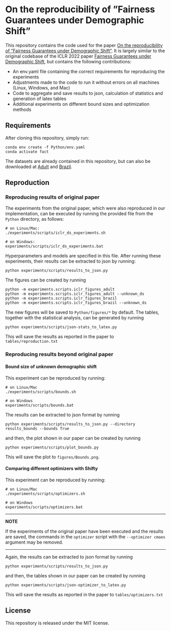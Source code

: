 # On the reproducibility of ”Fairness Guarantees under Demographic Shift”

This repository contains the code used for the paper [On the reproducibility of ”Fairness Guarantees under Demographic Shift”](https://arxiv.org/abs/2030.12345). It is largely similar to the original codebase of the ICLR 2022 paper [Fairness Guarantees under Demographic Shift](https://openreview.net/forum?id=wbPObLm6ueA), but contains the following contributions:

- An env.yaml file containing the correct requirements for reproducing the experiments
- Adjustments made to the code to run it without errors on all machines (Linux, Windows, and Mac)
- Code to aggregate and save results to json, calculation of statistics and generation of latex tables
- Additional experiments on different bound sizes and optimization methods

## Requirements

After cloning this repository, simply run:

```setup
conda env create -f Python/env.yaml
conda activate fact
```

The datasets are already contained in this repository, but can also be downloaded at [Adult](https://archive.ics.uci.edu/ml/datasets/adult) and [Brazil](https://dataverse.harvard.edu/dataset.xhtml?persistentId=doi:10.7910/DVN/O35FW8).

## Reproduction

### Reproducing results of original paper

The experiments from the original paper, which were also reproduced in our implementation, can be executed by running the provided file from the `Python` directory, as follows:

```train
# on Linux/Mac:
./experiments/scripts/iclr_ds_experiments.sh

# on Windows:
experiments/scripts/iclr_ds_experiments.bat
```

Hyperparameters and models are specified in this file. After running these experiments, their results can be extracted to json by running:

```extract
python experiments/scripts/results_to_json.py
```

The figures can be created by running

```figures
python -m experiments.scripts.iclr_figures_adult
python -m experiments.scripts.iclr_figures_adult --unknown_ds
python -m experiments.scripts.iclr_figures_brazil
python -m experiments.scripts.iclr_figures_brazil --unknown_ds
```

The new figures will be saved to `Python/figures/*` by default. The tables, together with the statistical analysis, can be generated by running

```tables
python experiments/scripts/json-stats_to_latex.py
```

This will save the results as reported in the paper to `tables/reproduction.txt`

### Reproducing results beyond original paper

#### Bound size of unknown demographic shift

This experiment can be reproduced by running:

```bounds
# on Linux/Mac
./experiments/scripts/bounds.sh

# on Windows
experiments/scripts/bounds.bat
```

The results can be extracted to json format by running

```extract
python experiments/scripts/results_to_json.py --directory results_bounds --bounds True
```

and then, the plot shown in our paper can be created by running

```plots
python experiments/scripts/plot_bounds.py
```

This will save the plot to `figures/Bounds.png`.

#### Comparing different optimizers with Shifty

This experiment can be reproduced by running:

```optimizers
# on Linux/Mac
./experiments/scripts/optimizers.sh

# on Windows
experiments/scripts/optimizers.bat
```

---
**NOTE**

If the experiments of the original paper have been executed and the results are saved, the commands
in the ```optimizer``` script with the ```--optimizer cmaes``` argument may be removed.

---

Again, the results can be extracted to json format by running

```extract
python experiments/scripts/results_to_json.py
```

and then, the tables shown in our paper can be created by running

```plots
python experiments/scripts/json-optimizer_to_latex.py
```

This will save the results as reported in the paper to `tables/optimizers.txt`


## License

This repository is released under the MIT license.